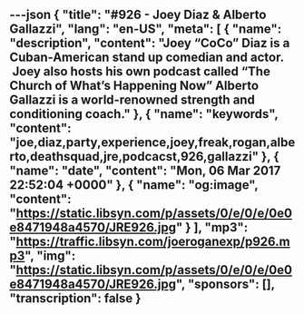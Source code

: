 ---json
{
  "title": "#926 - Joey Diaz & Alberto Gallazzi",
  "lang": "en-US",
  "meta": [
    {
      "name": "description",
      "content": "Joey “CoCo” Diaz is a Cuban-American stand up comedian and actor.  Joey also hosts his own podcast called “The Church of What’s Happening Now” Alberto Gallazzi is a world-renowned strength and conditioning coach."
    },
    {
      "name": "keywords",
      "content": "joe,diaz,party,experience,joey,freak,rogan,alberto,deathsquad,jre,podcacst,926,gallazzi"
    },
    {
      "name": "date",
      "content": "Mon, 06 Mar 2017 22:52:04 +0000"
    },
    {
      "name": "og:image",
      "content": "https://static.libsyn.com/p/assets/0/e/0/e/0e0e8471948a4570/JRE926.jpg"
    }
  ],
  "mp3": "https://traffic.libsyn.com/joeroganexp/p926.mp3",
  "img": "https://static.libsyn.com/p/assets/0/e/0/e/0e0e8471948a4570/JRE926.jpg",
  "sponsors": [],
  "transcription": false
}
---
<episode-header />

<timemark seconds="0" />

<transcribe-call-to-action />

<episode-footer />
